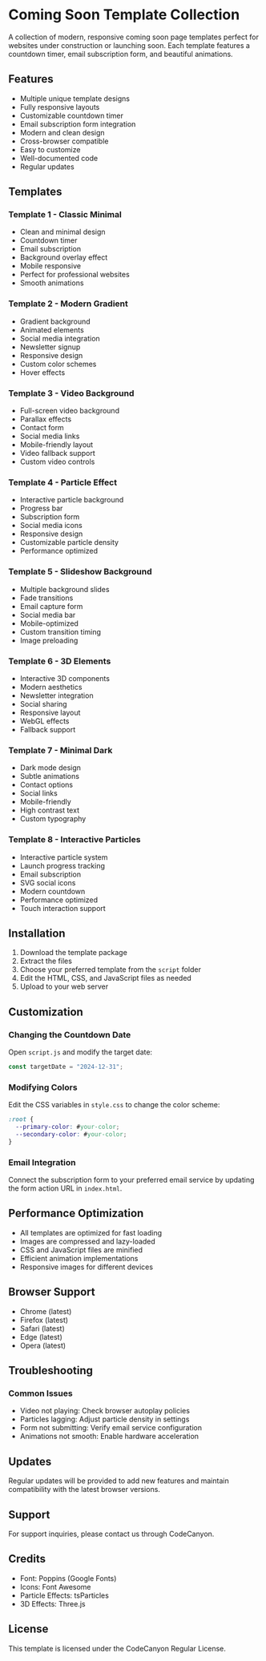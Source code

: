 # Coming Soon Template Collection

A collection of modern, responsive coming soon page templates perfect for websites under construction or launching soon. Each template features a countdown timer, email subscription form, and beautiful animations.

## Features

- Multiple unique template designs
- Fully responsive layouts
- Customizable countdown timer
- Email subscription form integration
- Modern and clean design
- Cross-browser compatible
- Easy to customize
- Well-documented code
- Regular updates

## Templates

### Template 1 - Classic Minimal
- Clean and minimal design
- Countdown timer
- Email subscription
- Background overlay effect
- Mobile responsive
- Perfect for professional websites
- Smooth animations

### Template 2 - Modern Gradient
- Gradient background
- Animated elements
- Social media integration
- Newsletter signup
- Responsive design
- Custom color schemes
- Hover effects

### Template 3 - Video Background
- Full-screen video background
- Parallax effects
- Contact form
- Social media links
- Mobile-friendly layout
- Video fallback support
- Custom video controls

### Template 4 - Particle Effect
- Interactive particle background
- Progress bar
- Subscription form
- Social media icons
- Responsive design
- Customizable particle density
- Performance optimized

### Template 5 - Slideshow Background
- Multiple background slides
- Fade transitions
- Email capture form
- Social media bar
- Mobile-optimized
- Custom transition timing
- Image preloading

### Template 6 - 3D Elements
- Interactive 3D components
- Modern aesthetics
- Newsletter integration
- Social sharing
- Responsive layout
- WebGL effects
- Fallback support

### Template 7 - Minimal Dark
- Dark mode design
- Subtle animations
- Contact options
- Social links
- Mobile-friendly
- High contrast text
- Custom typography

### Template 8 - Interactive Particles
- Interactive particle system
- Launch progress tracking
- Email subscription
- SVG social icons
- Modern countdown
- Performance optimized
- Touch interaction support

## Installation

1. Download the template package
2. Extract the files
3. Choose your preferred template from the `script` folder
4. Edit the HTML, CSS, and JavaScript files as needed
5. Upload to your web server

## Customization

### Changing the Countdown Date
Open `script.js` and modify the target date:
```javascript
const targetDate = "2024-12-31";
```

### Modifying Colors
Edit the CSS variables in `style.css` to change the color scheme:
```css
:root {
  --primary-color: #your-color;
  --secondary-color: #your-color;
}
```

### Email Integration
Connect the subscription form to your preferred email service by updating the form action URL in `index.html`.

## Performance Optimization

- All templates are optimized for fast loading
- Images are compressed and lazy-loaded
- CSS and JavaScript files are minified
- Efficient animation implementations
- Responsive images for different devices

## Browser Support

- Chrome (latest)
- Firefox (latest)
- Safari (latest)
- Edge (latest)
- Opera (latest)

## Troubleshooting

### Common Issues
- Video not playing: Check browser autoplay policies
- Particles lagging: Adjust particle density in settings
- Form not submitting: Verify email service configuration
- Animations not smooth: Enable hardware acceleration

## Updates

Regular updates will be provided to add new features and maintain compatibility with the latest browser versions.

## Support

For support inquiries, please contact us through CodeCanyon.

## Credits

- Font: Poppins (Google Fonts)
- Icons: Font Awesome
- Particle Effects: tsParticles
- 3D Effects: Three.js

## License

This template is licensed under the CodeCanyon Regular License.